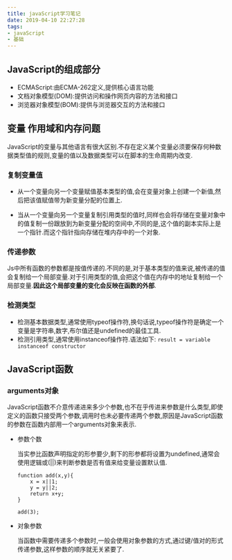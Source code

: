 ```yaml
---
title: javaScript学习笔记
date: 2019-04-10 22:27:28
tags:
- javaScript
- 基础
---
```


## JavaScript的组成部分
 - ECMAScript:由ECMA-262定义,提供核心语言功能
 - 文档对象模型(DOM):提供访问和操作网页内容的方法和接口
 - 浏览器对象模型(BOM):提供与浏览器交互的方法和接口


## 变量 作用域和内存问题

JavaScript的变量与其他语言有很大区别.不存在定义某个变量必须要保存何种数据类型值的规则,变量的值以及数据类型可以在脚本的生命周期内改变.
### 复制变量值
- 从一个变量向另一个变量赋值基本类型的值,会在变量对象上创建一个新值,然后把该值赋值带为新变量分配的位置上.

- 当从一个变量向另一个变量复制引用类型的值时,同样也会将存储在变量对象中的值复制一份跟放到为新变量分配的空间中,不同的是,这个值的副本实际上是一个指针.而这个指针指向存储在堆内存中的一个对象.

### 传递参数
Js中所有函数的参数都是按值传递的.不同的是,对于基本类型的值来说,被传递的值会复制给一个局部变量.对于引用类型的值,会把这个值在内存中的地址复制给一个局部变量.**因此这个局部变量的变化会反映在函数的外部**.
### 检测类型
- 检测基本数据类型,通常使用typeof操作符,换句话说,typeof操作符是确定一个变量是字符串,数字,布尔值还是undefined的最佳工具.
- 检测引用类型,通常使用instanceof操作符.语法如下:
  `result = variable instanceof constructor`

## JavaScript函数

### arguments对象

JavaScript函数不介意传递进来多少个参数,也不在乎传进来参数是什么类型,即使定义的函数只接受两个参数,调用时也未必要传递两个参数,原因是JavaScript函数的参数在函数内部用一个arguments对象来表示.

- 参数个数

   当实参比函数声明指定的形参要少,剩下的形参都将设置为undefined,通常会使用逻辑或(||)来判断参数是否有值来给变量设置默认值.

    ```
    function add(x,y){
        x = x||1;
        y = y||2;
        return x+y;
    }
    
    add(3);
    ```
- 对象参数
  
   当函数中需要传递多个参数时,一般会使用对象参数的方式,通过键/值对的形式传递参数,这样参数的顺序就无关紧要了.